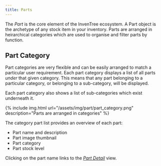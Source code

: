 ```yaml
---
title: Parts
---
```


The *Part* is the core element of the InvenTree ecosystem. A Part object is the archetype of any stock item in your inventory. Parts are arranged in heirarchical categories which are used to organise and filter parts by function.

## Part Category 

Part categories are very flexible and can be easily arranged to match a particular user requirement. Each part category displays a list of all parts *under* that given category. This means that any part belonging to a particular category, or belonging to a sub-category, will be displayed.

Each part category also shows a list of sub-categories which exist underneath it.

{% include img.html url="/assets/img/part/part_category.png" description="Parts are arranged in categories" %}

The category part list provides an overview of each part:

* Part name and description
* Part image thumbnail
* Part category
* Part stock level

Clicking on the part name links to the [*Part Detail*](/part_detail.html) view.


